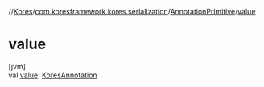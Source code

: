 //[Kores](../../../index.md)/[com.koresframework.kores.serialization](../index.md)/[AnnotationPrimitive](index.md)/[value](value.md)

# value

[jvm]\
val [value](value.md): [KoresAnnotation](../../com.koresframework.kores.base/index.md#1394308051%2FClasslikes%2F-1216412040)
